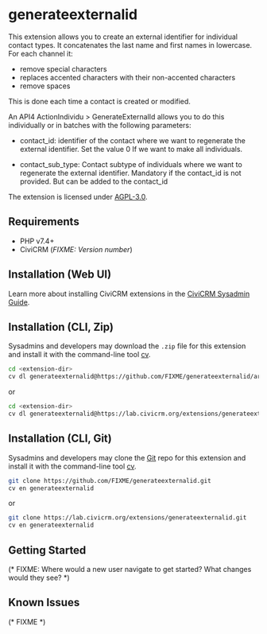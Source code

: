 # generateexternalid

 This extension allows you to create an external identifier for individual contact types. 
  It concatenates the last name and first names in lowercase. For each channel it:
  - remove special characters
  - replaces accented characters with their non-accented characters
  - remove spaces

  This is done each time a contact is created or modified.

  An API4 ActionIndividu > GenerateExternalId allows you to do this individually or in batches with the following parameters:
  - contact_id: identifier of the contact where we want to regenerate the external identifier. Set the value 0 If we want to make all individuals.

  - contact_sub_type: Contact subtype of individuals where we want to regenerate the external identifier.
  Mandatory if the contact_id is not provided. But can be added to the contact_id


The extension is licensed under [AGPL-3.0](LICENSE.txt).

## Requirements

* PHP v7.4+
* CiviCRM (*FIXME: Version number*)

## Installation (Web UI)

Learn more about installing CiviCRM extensions in the [CiviCRM Sysadmin Guide](https://docs.civicrm.org/sysadmin/en/latest/customize/extensions/).

## Installation (CLI, Zip)

Sysadmins and developers may download the `.zip` file for this extension and
install it with the command-line tool [cv](https://github.com/civicrm/cv).

```bash
cd <extension-dir>
cv dl generateexternalid@https://github.com/FIXME/generateexternalid/archive/master.zip
```
or
```bash
cd <extension-dir>
cv dl generateexternalid@https://lab.civicrm.org/extensions/generateexternalid/-/archive/main/generateexternalid-main.zip
```

## Installation (CLI, Git)

Sysadmins and developers may clone the [Git](https://en.wikipedia.org/wiki/Git) repo for this extension and
install it with the command-line tool [cv](https://github.com/civicrm/cv).

```bash
git clone https://github.com/FIXME/generateexternalid.git
cv en generateexternalid
```
or
```bash
git clone https://lab.civicrm.org/extensions/generateexternalid.git
cv en generateexternalid
```

## Getting Started

(* FIXME: Where would a new user navigate to get started? What changes would they see? *)

## Known Issues

(* FIXME *)
